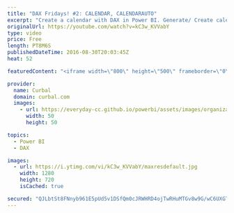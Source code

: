 ```yaml
---
title: "DAX Fridays! #2: CALENDAR, CALENDARAUTO"
excerpt: "Create a calendar with DAX in Power BI. Generate/ Create calendars in DAX using CALENDAR() and/or CALENDARAUTO().  Video keynotes: 01:02 Calendarauto function 03:02 Calendar function  Link to Power BI file and Curbal Glossary: https://curbal.com/blog/create-power-bi-custom-calendars  PREVIOUS VIDEO:"
originalUrl: https://youtube.com/watch?v=kC3w_KVVabY
type: video
price: Free
length: PT8M6S
publishedDateTime: 2016-08-30T20:03:45Z
heat: 52

featuredContent: "<iframe width=\"800\" height=\"500\" frameborder=\"0\" src=\"https://www.youtube.com/embed/kC3w_KVVabY\" allow=\"accelerometer; autoplay; encrypted-media; gyroscope; picture-in-picture\" allowfullscreen></iframe>"

provider:
  name: Curbal
  domain: curbal.com
  images:
    - url: https://everyday-cc.github.io/powerbi/assets/images/organizations/curbal.com-50x50.jpg
      width: 50
      height: 50

topics:
  - Power BI
  - DAX

images:
  - url: https://i.ytimg.com/vi/kC3w_KVVabY/maxresdefault.jpg
    width: 1280
    height: 720
    isCached: true

secured: "QJLbtSt8FNnyb961E5pUd5v1DSfQm0cJRWHRD4ojTwRHuMTGv8w9G/wC6UXGTfXEZhd/BbV9Pg25HFLKZ2JEB6bRlonvl0d0yWGsoBeKO1rud6eSQLmOWab+oyOYkZNAdapI9OFy5tMEvqlRPUcHT3keAMoRjJ6jf8DC+/AoGLstWS2hfnqe6T0PNNg6Eyu9J5jvbQHuwlLdhEhvd5fDGUvwzEGn1D29WSBvzIFgeNFfGWzFAYW/BhuB1Y8urRP2P4ugoOi7PwCKKsBAfJkS3X9HYTvIo6pHLtRt3Eg63pS+VKc95yn7EkVpN7AKM4TgsgDBWg+VLw3G8N9TfYwCwXIO5A2aTWN9n0i3wUC3pVXj32YxxsDv1kjaDIiEHZOlAvpCRkwjKZBej1wbUbEssO1o5uupUdZDoqO5qCzOr8M=;ahcl0LVuOp1CRqRVi3SUhA=="
---
```


